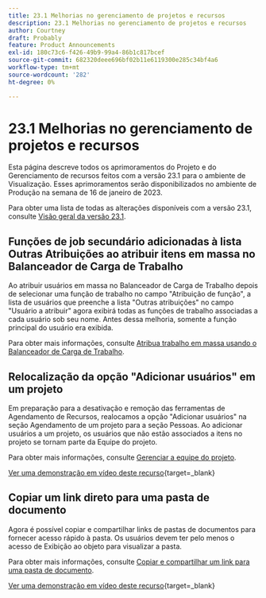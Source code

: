 ```yaml
---
title: 23.1 Melhorias no gerenciamento de projetos e recursos
description: 23.1 Melhorias no gerenciamento de projetos e recursos
author: Courtney
draft: Probably
feature: Product Announcements
exl-id: 180c73c6-f426-49b9-99a4-86b1c817bcef
source-git-commit: 682320deee696bf02b11e6119300e285c34bf4a6
workflow-type: tm+mt
source-wordcount: '282'
ht-degree: 0%

---
```


# 23.1 Melhorias no gerenciamento de projetos e recursos

Esta página descreve todos os aprimoramentos do Projeto e do Gerenciamento de recursos feitos com a versão 23.1 para o ambiente de Visualização. Esses aprimoramentos serão disponibilizados no ambiente de Produção na semana de 16 de janeiro de 2023.

Para obter uma lista de todas as alterações disponíveis com a versão 23.1, consulte [Visão geral da versão 23.1](/help/quicksilver/product-announcements/product-releases/23.1-release-activity/23-1-release-overview.md).

## Funções de job secundário adicionadas à lista Outras Atribuições ao atribuir itens em massa no Balanceador de Carga de Trabalho

Ao atribuir usuários em massa no Balanceador de Carga de Trabalho depois de selecionar uma função de trabalho no campo &quot;Atribuição de função&quot;, a lista de usuários que preenche a lista &quot;Outras atribuições&quot; no campo &quot;Usuário a atribuir&quot; agora exibirá todas as funções de trabalho associadas a cada usuário sob seu nome. Antes dessa melhoria, somente a função principal do usuário era exibida.

Para obter mais informações, consulte [Atribua trabalho em massa usando o Balanceador de Carga de Trabalho](/help/quicksilver/resource-mgmt/workload-balancer/assign-work-in-workload-balancer-in-bulk.md).

## Relocalização da opção &quot;Adicionar usuários&quot; em um projeto

Em preparação para a desativação e remoção das ferramentas de Agendamento de Recursos, realocamos a opção &quot;Adicionar usuários&quot; na seção Agendamento de um projeto para a seção Pessoas. Ao adicionar usuários a um projeto, os usuários que não estão associados a itens no projeto se tornam parte da Equipe do projeto.

Para obter mais informações, consulte [Gerenciar a equipe do projeto](/help/quicksilver/manage-work/projects/planning-a-project/manage-project-team.md).

[Ver uma demonstração em vídeo deste recurso](https://video.tv.adobe.com/v/3412443/){target=_blank}

## Copiar um link direto para uma pasta de documento

Agora é possível copiar e compartilhar links de pastas de documentos para fornecer acesso rápido à pasta. Os usuários devem ter pelo menos o acesso de Exibição ao objeto para visualizar a pasta.

Para obter mais informações, consulte [Copiar e compartilhar um link para uma pasta de documento](/help/quicksilver/documents/managing-documents/copy-a-doc-folder-url.md).

[Ver uma demonstração em vídeo deste recurso](https://video.tv.adobe.com/v/3412385/){target=_blank}
